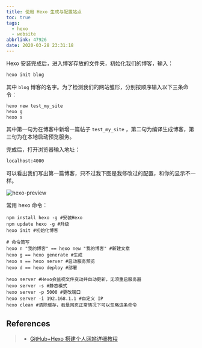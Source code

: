 ```yaml
---
title: 使用 Hexo 生成与配置站点
toc: true
tags:
  - hexo
  - website
abbrlink: 47926
date: 2020-03-28 23:31:18
---
```


Hexo 安装完成后，进入博客存放的文件夹，初始化我们的博客，输入：

```bash
hexo init blog
```

其中 `blog` 博客的名字。为了检测我们的网站雏形，分别按顺序输入以下三条命令：

```bash
hexo new test_my_site
hexo g
hexo s
```

其中第一句为在博客中新增一篇帖子 `test_my_site` ，第二句为编译生成博客，第三句为在本地启动预览服务。

完成后，打开浏览器输入地址：

```html
localhost:4000
```

可以看出我们写出第一篇博客，只不过我下图是我修改过的配置，和你的显示不一样。

![hexo-preview](https://pic4.zhimg.com/80/v2-123e73c0630d299b1c856d99b04b55bb_hd.jpg)

常用 hexo 命令：

```hexo
npm install hexo -g #安装Hexo
npm update hexo -g #升级
hexo init #初始化博客

# 命令简写
hexo n "我的博客" == hexo new "我的博客" #新建文章
hexo g == hexo generate #生成
hexo s == hexo server #启动服务预览
hexo d == hexo deploy #部署

hexo server #Hexo会监视文件变动并自动更新，无须重启服务器
hexo server -s #静态模式
hexo server -p 5000 #更改端口
hexo server -i 192.168.1.1 #自定义 IP
hexo clean #清除缓存，若是网页正常情况下可以忽略这条命令
```

## References
> - [GitHub+Hexo 搭建个人网站详细教程](https://zhuanlan.zhihu.com/p/26625249)